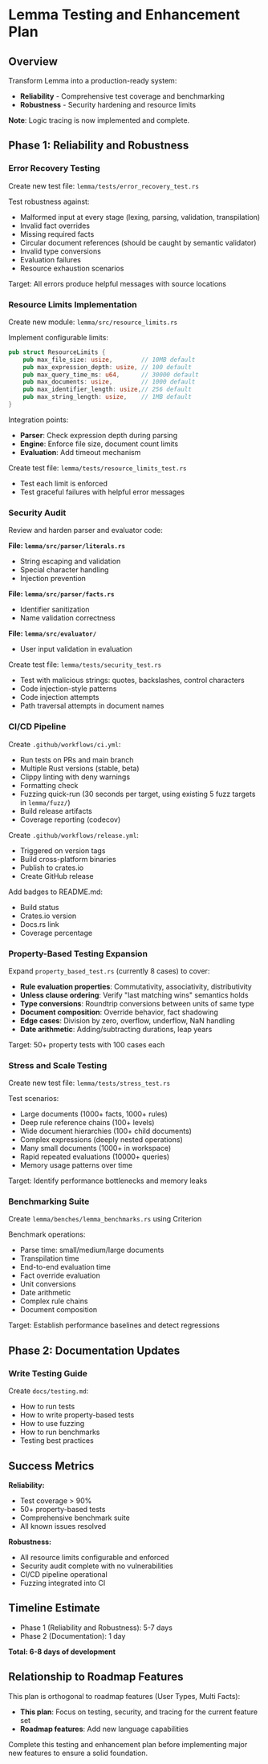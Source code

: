 # Lemma Testing and Enhancement Plan

## Overview

Transform Lemma into a production-ready system:

- **Reliability** - Comprehensive test coverage and benchmarking
- **Robustness** - Security hardening and resource limits

**Note**: Logic tracing is now implemented and complete.

## Phase 1: Reliability and Robustness

### Error Recovery Testing

Create new test file: `lemma/tests/error_recovery_test.rs`

Test robustness against:

- Malformed input at every stage (lexing, parsing, validation, transpilation)
- Invalid fact overrides
- Missing required facts
- Circular document references (should be caught by semantic validator)
- Invalid type conversions
- Evaluation failures
- Resource exhaustion scenarios

Target: All errors produce helpful messages with source locations

### Resource Limits Implementation

Create new module: `lemma/src/resource_limits.rs`

Implement configurable limits:

```rust
pub struct ResourceLimits {
    pub max_file_size: usize,        // 10MB default
    pub max_expression_depth: usize, // 100 default
    pub max_query_time_ms: u64,      // 30000 default
    pub max_documents: usize,        // 1000 default
    pub max_identifier_length: usize,// 256 default
    pub max_string_length: usize,    // 1MB default
}
```

Integration points:

- **Parser**: Check expression depth during parsing
- **Engine**: Enforce file size, document count limits
- **Evaluation**: Add timeout mechanism

Create test file: `lemma/tests/resource_limits_test.rs`

- Test each limit is enforced
- Test graceful failures with helpful error messages


### Security Audit

Review and harden parser and evaluator code:

**File: `lemma/src/parser/literals.rs`**

- String escaping and validation
- Special character handling
- Injection prevention

**File: `lemma/src/parser/facts.rs`**

- Identifier sanitization
- Name validation correctness

**File: `lemma/src/evaluator/`**

- User input validation in evaluation

Create test file: `lemma/tests/security_test.rs`

- Test with malicious strings: quotes, backslashes, control characters
- Code injection-style patterns
- Code injection attempts
- Path traversal attempts in document names

### CI/CD Pipeline

Create `.github/workflows/ci.yml`:

- Run tests on PRs and main branch
- Multiple Rust versions (stable, beta)
- Clippy linting with deny warnings
- Formatting check
- Fuzzing quick-run (30 seconds per target, using existing 5 fuzz targets in `lemma/fuzz/`)
- Build release artifacts
- Coverage reporting (codecov)

Create `.github/workflows/release.yml`:

- Triggered on version tags
- Build cross-platform binaries
- Publish to crates.io
- Create GitHub release

Add badges to README.md:

- Build status
- Crates.io version
- Docs.rs link
- Coverage percentage

### Property-Based Testing Expansion

Expand `property_based_test.rs` (currently 8 cases) to cover:

- **Rule evaluation properties**: Commutativity, associativity, distributivity
- **Unless clause ordering**: Verify "last matching wins" semantics holds
- **Type conversions**: Roundtrip conversions between units of same type
- **Document composition**: Override behavior, fact shadowing
- **Edge cases**: Division by zero, overflow, underflow, NaN handling
- **Date arithmetic**: Adding/subtracting durations, leap years

Target: 50+ property tests with 100 cases each

### Stress and Scale Testing

Create new test file: `lemma/tests/stress_test.rs`

Test scenarios:

- Large documents (1000+ facts, 1000+ rules)
- Deep rule reference chains (100+ levels)
- Wide document hierarchies (100+ child documents)
- Complex expressions (deeply nested operations)
- Many small documents (1000+ in workspace)
- Rapid repeated evaluations (10000+ queries)
- Memory usage patterns over time

Target: Identify performance bottlenecks and memory leaks

### Benchmarking Suite

Create `lemma/benches/lemma_benchmarks.rs` using Criterion

Benchmark operations:

- Parse time: small/medium/large documents
- Transpilation time
- End-to-end evaluation time
- Fact override evaluation
- Unit conversions
- Date arithmetic
- Complex rule chains
- Document composition

Target: Establish performance baselines and detect regressions

## Phase 2: Documentation Updates

### Write Testing Guide

Create `docs/testing.md`:

- How to run tests
- How to write property-based tests
- How to use fuzzing
- How to run benchmarks
- Testing best practices

## Success Metrics

**Reliability:**

- Test coverage > 90%
- 50+ property-based tests
- Comprehensive benchmark suite
- All known issues resolved

**Robustness:**

- All resource limits configurable and enforced
- Security audit complete with no vulnerabilities
- CI/CD pipeline operational
- Fuzzing integrated into CI

## Timeline Estimate

- Phase 1 (Reliability and Robustness): 5-7 days
- Phase 2 (Documentation): 1 day

**Total: 6-8 days of development**

## Relationship to Roadmap Features

This plan is orthogonal to roadmap features (User Types, Multi Facts):

- **This plan**: Focus on testing, security, and tracing for the current feature set
- **Roadmap features**: Add new language capabilities

Complete this testing and enhancement plan before implementing major new features to ensure a solid foundation.

